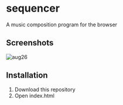 # sequencer
A music composition program for the browser

## Screenshots
![aug26](https://user-images.githubusercontent.com/20251327/63739710-1740d680-c843-11e9-83b5-3981ee50c57c.png)

## Installation 
1. Download this repository
2. Open index.html
